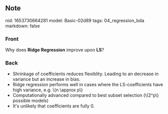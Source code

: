 ## Note
nid: 1653730664281
model: Basic-02d89
tags: 04_regression_bda
markdown: false

### Front
Why does <b>Ridge Regression</b> improve upon <b>LS</b>?

### Back
<ul>
  <li>Shrinkage of coefficients reduces flexiblity. Leading to an
  decrease in variance but an increase in bias.
  <li>Ridge regression performs well in cases where the
  LS-coefficients have high variance, e.g. \(n \approx p\)
  <li>Computationally advanced compared to best subset selection
  (\(2^p\) possible models)
  <li>It's unlikely that coefficients are fully 0.
</ul>
